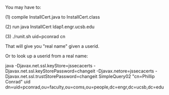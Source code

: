 
You may have to:

(1) compile InstallCert.java to InstallCert.class

(2) run java InstallCert ldap1.engr.ucsb.edu

(3) ./runit.sh uid=pconrad cn

That will give you "real name" given a userid.

Or to look up a userid from a real name:

java -Djavax.net.ssl.keyStore=jssecacerts     -Djavax.net.ssl.keyStorePassword=changeit     -Djavax.netore=jssecacerts     -Djavax.net.ssl.trustStorePassword=changeit  SimpleQuery02 "cn=Phillip Conrad" uid
dn=uid=pconrad,ou=faculty,ou=coms,ou=people,dc=engr,dc=ucsb,dc=edu

